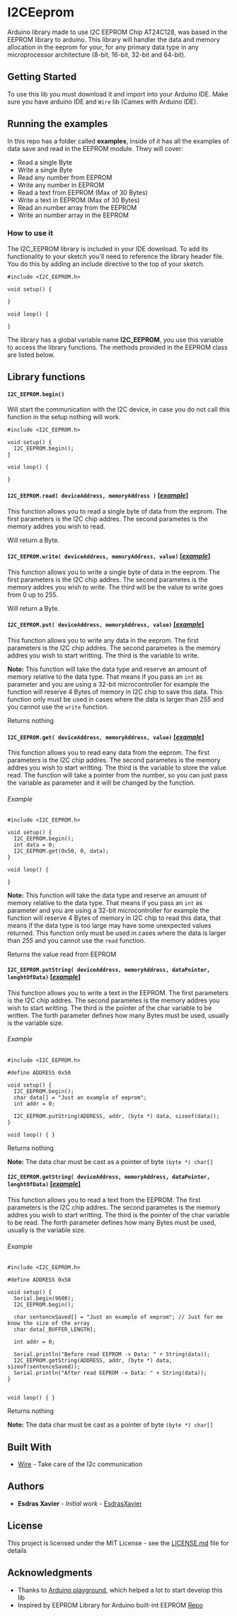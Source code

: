 # I2CEeprom

Arduino library made to use I2C EEPROM Chip AT24C128, was based in the EEPROM library to arduino. This library will handler the data and memory allocation in the eeprom for your, for any primary data type in any microprocessor architecture (8-bit, 16-bit, 32-bit and 64-bit).

## Getting Started

To use this lib you must download it and import into your Arduino IDE. Make sure you have arduino IDE and `Wire` lib (Cames with Arduino IDE).

## Running the examples

In this repo has a folder called **examples**, inside of it has all the examples of data save and read in the EEPROM module. Thwy will cover:

- Read a single Byte
- Write a single Byte
- Read any number from EEPROM
- Write any number in EEPROM
- Read a text from EEPROM (Max of 30 Bytes)
- Write a text in EEPROM (Max of 30 Bytes)
- Read an number array from the EEPROM
- Write an number array in the EEPROM


### How to use it
The I2C_EEPROM library is included in your IDE download. To add its functionality to your sketch you'll need to reference the library header file. You do this by adding an include directive to the top of your sketch.

```
#include <I2C_EEPROM.h>

void setup() {

}

void loop() {

}

```

The library has a global variable name **I2C_EEPROM**, you use this variable to access the library functions. The methods provided in the EEPROM class are listed below.

## Library functions

#### **`I2C_EEPROM.begin()`**
Will start the communication with the I2C device, in case you do not call this function in the setup nothing will work.

```
#include <I2C_EEPROM.h>

void setup() {
  I2C_EEPROM.begin();
}

void loop() {

}

```


#### **`I2C_EEPROM.read( deviceAddress, memoryAddress )`** [[_example_]](examples/readByte/readByte.ino)
This function allows you to read a single byte of data from the eeprom.
The first parameters is the I2C chip addres.
The second parametes is the memory addres you wish to read.

Will return a Byte.

#### **`I2C_EEPROM.write( deviceAddress, memoryAddress, value)`** [[_example_]](examples/writeByte/writeByte.ino)
This function allows you to write a single byte of data in the eeprom.
The first parameters is the I2C chip addres.
The second parametes is the memory addres you wish to write.
The third will be the value to write goes from 0 up to 255.

Will return a Byte.


#### **`I2C_EEPROM.put( deviceAddress, memoryAddress, value)`** [[_example_]](examples/writeAnyNumber/writeAnyNumber.ino)
This function allows you to write any data in the eeprom.
The first parameters is the I2C chip addres.
The second parametes is the memory addres you wish to start writting.
The third is the variable to write.

**Note:** This function will take the data type and reserve an amount of memory relative to the data type. That means if you pass an `int` as parameter and you are using a 32-bit microcontroller for example the function will reserve 4 Bytes of memory in I2C chip to save this data. This function only must be used in cases where the data is larger than _255_ and you cannot use the `write` function.

Returns nothing

#### **`I2C_EEPROM.get( deviceAddress, memoryAddress, value)`** [[_example_]](examples/readAnyNumber/readAnyNumber.ino)
This function allows you to read eany data from the eeprom.
The first parameters is the I2C chip addres.
The second parametes is the memory addres you wish to start writting.
The third is the variable to store the value read. The function will take a pointer from the number, so you can just pass the variable as parameter and it will be changed by the function.

###### Example
```
#include <I2C_EEPROM.h>

void setup() {
  I2C_EEPROM.begin();
  int data = 0;
  I2C_EEPROM.get(0x50, 0, data);
}

void loop() {

}
```

**Note:** This function will take the data type and reserve an amount of memory relative to the data type. That means if you pass an `int` as parameter and you are using a 32-bit microcontroller for example the function will reserve 4 Bytes of memory in I2C chip to read this data, that means if the data type is too large may have some unexpected values returned. This function only must be used in cases where the data is larger than _255_ and you cannot use the `read` function.

Returns the value read from EEPROM



#### **`I2C_EEPROM.putString( deviceAddress, memoryAddress, dataPointer, lenghtOfData)`** [[_example_]](examples/writeAnyNumber/writeAnyNumber.ino)
This function allows you to write a text in the EEPROM.
The first parameters is the I2C chip addres.
The second parametes is the memory addres you wish to start writting.
The third is the pointer of the char variable to be written.
The forth parameter defines how many Bytes must be used, usually is the variable size.


###### Example
```
#include <I2C_EEPROM.h>

#define ADDRESS 0x50

void setup() {
  I2C_EEPROM.begin();
  char data[] = "Just an example of eeprom";
  int addr = 0;

  I2C_EEPROM.putString(ADDRESS, addr, (byte *) data, sizeof(data));
}

void loop() { }
```
Returns nothing

**Note:** The data char must be cast as a pointer of byte `(byte *) char[]`

#### **`I2C_EEPROM.getString( deviceAddress, memoryAddress, dataPointer, lenghtOfData)`** [[_example_]](examples/readAnyNumber/readAnyNumber.ino)
This function allows you to read a text from the EEPROM.
The first parameters is the I2C chip addres.
The second parametes is the memory addres you wish to start writting.
The third is the pointer of the char variable to be read.
The forth parameter defines how many Bytes must be used, usually is the variable size.


###### Example
```
#include <I2C_EEPROM.h>

#define ADDRESS 0x50

void setup() {
  Serial.begin(9600);
  I2C_EEPROM.begin();

  char sentenceSaved[] = "Just an example of eeprom"; // Just for me know the size of the array
  char data[_BUFFER_LENGTH];

  int addr = 0;

  Serial.println("Before read EEPROM -> Data: " + String(data));
  I2C_EEPROM.getString(ADDRESS, addr, (byte *) data, sizeof(sentenceSaved));
  Serial.println("After read EEPROM -> Data: " + String(data));
}


void loop() { }
```
Returns nothing

**Note:** The data char must be cast as a pointer of byte `(byte *) char[]`


## Built With

* [Wire](https://github.com/esp8266/Arduino/tree/master/libraries/Wire) - Take care of the I2c communication


## Authors

* **Esdras Xavier** - *Initial work* - [EsdrasXavier](https://github.com/EsdrasXavier)

<!-- See also the list of [contributors](https://github.com/your/project/contributors) who participated in this project. -->

## License

This project is licensed under the MIT License - see the [LICENSE.md](LICENSE.md) file for details

## Acknowledgments

* Thanks to [Arduino playground](https://playground.arduino.cc/Code/I2CEEPROM/), which helped a lot to start develop this lib
* Inspired by EEPROM Library for Arduino built-int EEPROM [Repo](https://github.com/PaulStoffregen/EEPROM)
